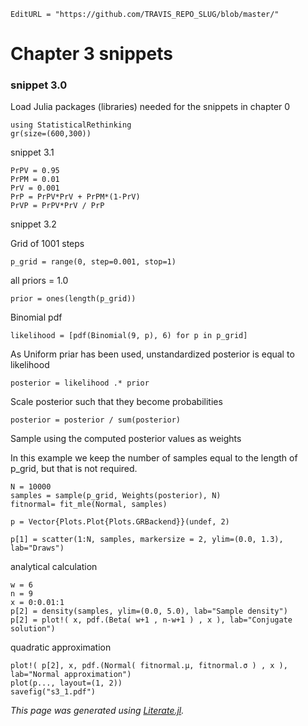 ```@meta
EditURL = "https://github.com/TRAVIS_REPO_SLUG/blob/master/"
```

# Chapter 3 snippets

### snippet 3.0

Load Julia packages (libraries) needed  for the snippets in chapter 0

```@example snippets03.1
using StatisticalRethinking
gr(size=(600,300))
```

snippet 3.1

```@example snippets03.1
PrPV = 0.95
PrPM = 0.01
PrV = 0.001
PrP = PrPV*PrV + PrPM*(1-PrV)
PrVP = PrPV*PrV / PrP
```

snippet 3.2

Grid of 1001 steps

```@example snippets03.1
p_grid = range(0, step=0.001, stop=1)
```

all priors = 1.0

```@example snippets03.1
prior = ones(length(p_grid))
```

Binomial pdf

```@example snippets03.1
likelihood = [pdf(Binomial(9, p), 6) for p in p_grid]
```

As Uniform priar has been used, unstandardized posterior is equal to likelihood

```@example snippets03.1
posterior = likelihood .* prior
```

Scale posterior such that they become probabilities

```@example snippets03.1
posterior = posterior / sum(posterior)
```

Sample using the computed posterior values as weights

In this example we keep the number of samples equal to the length of p_grid,
but that is not required.

```@example snippets03.1
N = 10000
samples = sample(p_grid, Weights(posterior), N)
fitnormal= fit_mle(Normal, samples)

p = Vector{Plots.Plot{Plots.GRBackend}}(undef, 2)

p[1] = scatter(1:N, samples, markersize = 2, ylim=(0.0, 1.3), lab="Draws")
```

analytical calculation

```@example snippets03.1
w = 6
n = 9
x = 0:0.01:1
p[2] = density(samples, ylim=(0.0, 5.0), lab="Sample density")
p[2] = plot!( x, pdf.(Beta( w+1 , n-w+1 ) , x ), lab="Conjugate solution")
```

quadratic approximation

```@example snippets03.1
plot!( p[2], x, pdf.(Normal( fitnormal.μ, fitnormal.σ ) , x ), lab="Normal approximation")
plot(p..., layout=(1, 2))
savefig("s3_1.pdf")
```

*This page was generated using [Literate.jl](https://github.com/fredrikekre/Literate.jl).*

